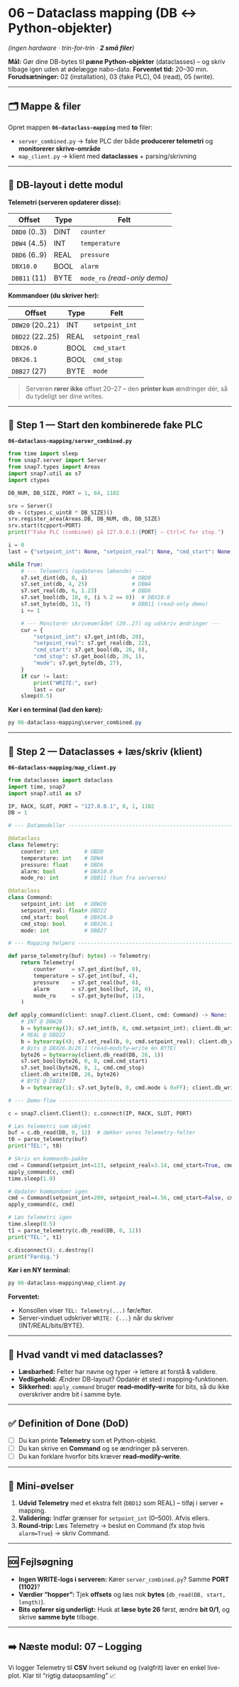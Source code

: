 # **06 – Dataclass mapping (DB ↔ Python-objekter)**

*(ingen hardware · trin-for-trin · **2 små filer**)*

**Mål:** Gør dine DB-bytes til **pæne Python-objekter** (dataclasses) – og skriv tilbage igen uden at ødelægge nabo-data.
**Forventet tid:** 20–30 min.
**Forudsætninger:** 02 (installation), 03 (fake PLC), 04 (read), 05 (write).

---

## 🗂️ Mappe & filer

Opret mappen **`06-dataclass-mapping`** med **to** filer:

* `server_combined.py` → fake PLC der både **producerer telemetri** og **monitorerer skrive-område**
* `map_client.py` → klient med **dataclasses** + parsing/skrivning

---

## 📐 DB-layout i dette modul

**Telemetri (serveren opdaterer disse):**

| Offset         | Type | Felt                         |
| -------------- | ---- | ---------------------------- |
| `DBD0`  (0..3) | DINT | `counter`                    |
| `DBW4`  (4..5) | INT  | `temperature`                |
| `DBD6`  (6..9) | REAL | `pressure`                   |
| `DBX10.0`      | BOOL | `alarm`                      |
| `DBB11` (11)   | BYTE | `mode_ro` *(read-only demo)* |

**Kommandoer (du skriver her):**

| Offset           | Type | Felt            |
| ---------------- | ---- | --------------- |
| `DBW20` (20..21) | INT  | `setpoint_int`  |
| `DBD22` (22..25) | REAL | `setpoint_real` |
| `DBX26.0`        | BOOL | `cmd_start`     |
| `DBX26.1`        | BOOL | `cmd_stop`      |
| `DBB27` (27)     | BYTE | `mode`          |

> Serveren **rører ikke** offset 20–27 – den **printer kun** ændringer dér, så du tydeligt ser dine writes.

---

## 🧪 Step 1 — Start den kombinerede fake PLC

**`06-dataclass-mapping/server_combined.py`**

```python
from time import sleep
from snap7.server import Server
from snap7.types import Areas
import snap7.util as s7
import ctypes

DB_NUM, DB_SIZE, PORT = 1, 64, 1102

srv = Server()
db = (ctypes.c_uint8 * DB_SIZE)()
srv.register_area(Areas.DB, DB_NUM, db, DB_SIZE)
srv.start(tcpport=PORT)
print(f"Fake PLC (combined) på 127.0.0.1:{PORT} – Ctrl+C for stop.")

i = 0
last = {"setpoint_int": None, "setpoint_real": None, "cmd_start": None, "cmd_stop": None, "mode": None}

while True:
    # --- Telemetri (opdateres løbende) ---
    s7.set_dint(db, 0, i)              # DBD0
    s7.set_int(db, 4, 25)              # DBW4
    s7.set_real(db, 6, 1.23)           # DBD6
    s7.set_bool(db, 10, 0, (i % 2 == 0))  # DBX10.0
    s7.set_byte(db, 11, 7)             # DBB11 (read-only demo)
    i += 1

    # --- Monitorér skriveområdet (20..27) og udskriv ændringer ---
    cur = {
        "setpoint_int": s7.get_int(db, 20),
        "setpoint_real": s7.get_real(db, 22),
        "cmd_start": s7.get_bool(db, 26, 0),
        "cmd_stop": s7.get_bool(db, 26, 1),
        "mode": s7.get_byte(db, 27),
    }
    if cur != last:
        print("WRITE:", cur)
        last = cur
    sleep(0.5)
```

**Kør i en terminal (lad den køre):**

```powershell
py 06-dataclass-mapping\server_combined.py
```

---

## 🧱 Step 2 — Dataclasses + læs/skriv (klient)

**`06-dataclass-mapping/map_client.py`**

```python
from dataclasses import dataclass
import time, snap7
import snap7.util as s7

IP, RACK, SLOT, PORT = "127.0.0.1", 0, 1, 1102
DB = 1

# --- Datamodeller -------------------------------------------------------------

@dataclass
class Telemetry:
    counter: int        # DBD0
    temperature: int    # DBW4
    pressure: float     # DBD6
    alarm: bool         # DBX10.0
    mode_ro: int        # DBB11 (kun fra serveren)

@dataclass
class Command:
    setpoint_int: int   # DBW20
    setpoint_real: float# DBD22
    cmd_start: bool     # DBX26.0
    cmd_stop: bool      # DBX26.1
    mode: int           # DBB27

# --- Mapping helpers ----------------------------------------------------------

def parse_telemetry(buf: bytes) -> Telemetry:
    return Telemetry(
        counter     = s7.get_dint(buf, 0),
        temperature = s7.get_int(buf, 4),
        pressure    = s7.get_real(buf, 6),
        alarm       = s7.get_bool(buf, 10, 0),
        mode_ro     = s7.get_byte(buf, 11),
    )

def apply_command(client: snap7.client.Client, cmd: Command) -> None:
    # INT @ DBW20
    b = bytearray(2); s7.set_int(b, 0, cmd.setpoint_int); client.db_write(DB, 20, b)
    # REAL @ DBD22
    b = bytearray(4); s7.set_real(b, 0, cmd.setpoint_real); client.db_write(DB, 22, b)
    # Bits @ DBX26.0/26.1 (read–modify–write én BYTE)
    byte26 = bytearray(client.db_read(DB, 26, 1))
    s7.set_bool(byte26, 0, 0, cmd.cmd_start)
    s7.set_bool(byte26, 0, 1, cmd.cmd_stop)
    client.db_write(DB, 26, byte26)
    # BYTE @ DBB27
    b = bytearray(1); s7.set_byte(b, 0, cmd.mode & 0xFF); client.db_write(DB, 27, b)

# --- Demo-flow ----------------------------------------------------------------

c = snap7.client.Client(); c.connect(IP, RACK, SLOT, PORT)

# Læs telemetri som objekt
buf = c.db_read(DB, 0, 12)  # dækker vores Telemetry-felter
t0 = parse_telemetry(buf)
print("TEL:", t0)

# Skriv en kommando-pakke
cmd = Command(setpoint_int=123, setpoint_real=3.14, cmd_start=True, cmd_stop=False, mode=2)
apply_command(c, cmd)
time.sleep(1.0)

# Opdater kommandoer igen
cmd = Command(setpoint_int=200, setpoint_real=4.56, cmd_start=False, cmd_stop=True, mode=5)
apply_command(c, cmd)

# Læs telemetri igen
time.sleep(0.5)
t1 = parse_telemetry(c.db_read(DB, 0, 12))
print("TEL:", t1)

c.disconnect(); c.destroy()
print("Færdig.")
```

**Kør i en NY terminal:**

```powershell
py 06-dataclass-mapping\map_client.py
```

**Forventet:**

* Konsollen viser `TEL: Telemetry(...)` før/efter.
* Server-vinduet udskriver `WRITE: {...}` når du skriver (INT/REAL/bits/BYTE).

---

## 🧠 Hvad vandt vi med dataclasses?

* **Læsbarhed:** Felter har navne og typer → lettere at forstå & validere.
* **Vedligehold:** Ændrer DB-layout? Opdatér ét sted i mapping-funktionen.
* **Sikkerhed:** `apply_command` bruger **read–modify–write** for bits, så du ikke overskriver andre bit i samme byte.

---

## ✅ Definition of Done (DoD)

* [ ] Du kan printe **Telemetry** som et Python-objekt.
* [ ] Du kan skrive en **Command** og se ændringer på serveren.
* [ ] Du kan forklare hvorfor bits kræver **read–modify–write**.

---

## 🧪 Mini-øvelser

1. **Udvid Telemetry** med et ekstra felt (`DBD12` som REAL) – tilføj i server + mapping.
2. **Validering:** Indfør grænser for `setpoint_int` (0–500). Afvis ellers.
3. **Round-trip:** Læs Telemetry → beslut en Command (fx stop hvis `alarm=True`) → skriv Command.

---

## 🆘 Fejlsøgning

* **Ingen WRITE-logs i serveren:** Kører `server_combined.py`? Samme **PORT (1102)**?
* **Værdier “hopper”:** Tjek **offsets** og læs nok **bytes** (`db_read(DB, start, length)`).
* **Bits opfører sig underligt:** Husk at **læse byte 26** først, ændre **bit 0/1**, og skrive **samme byte** tilbage.

---

## ➡️ Næste modul: **07 – Logging**

Vi logger Telemetry til **CSV** hvert sekund og (valgfrit) laver en enkel live-plot. Klar til “rigtig dataopsamling” 📈
